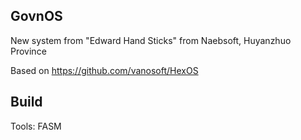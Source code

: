 ## GovnOS ##

New system from "Edward Hand Sticks" from Naebsoft, Huyanzhuo Province

Based on https://github.com/vanosoft/HexOS

## Build ##

Tools: FASM

